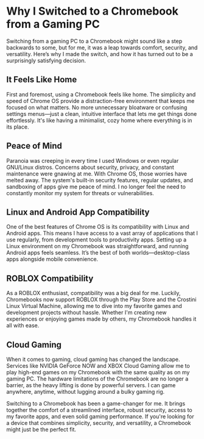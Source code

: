 # Why I Switched to a Chromebook from a Gaming PC

Switching from a gaming PC to a Chromebook might sound like a step backwards to some, but for me, it was a leap towards comfort, security, and versatility. Here’s why I made the switch, and how it has turned out to be a surprisingly satisfying decision.

## It Feels Like Home

First and foremost, using a Chromebook feels like home. The simplicity and speed of Chrome OS provide a distraction-free environment that keeps me focused on what matters. No more unnecessary bloatware or confusing settings menus—just a clean, intuitive interface that lets me get things done effortlessly. It's like having a minimalist, cozy home where everything is in its place.

## Peace of Mind

Paranoia was creeping in every time I used Windows or even regular GNU/Linux distros. Concerns about security, privacy, and constant maintenance were gnawing at me. With Chrome OS, those worries have melted away. The system's built-in security features, regular updates, and sandboxing of apps give me peace of mind. I no longer feel the need to constantly monitor my system for threats or vulnerabilities.

## Linux and Android App Compatibility

One of the best features of Chrome OS is its compatibility with Linux and Android apps. This means I have access to a vast array of applications that I use regularly, from development tools to productivity apps. Setting up a Linux environment on my Chromebook was straightforward, and running Android apps feels seamless. It’s the best of both worlds—desktop-class apps alongside mobile convenience.

## ROBLOX Compatibility

As a ROBLOX enthusiast, compatibility was a big deal for me. Luckily, Chromebooks now support ROBLOX through the Play Store and the Crostini Linux Virtual Machine, allowing me to dive into my favorite games and development projects without hassle. Whether I'm creating new experiences or enjoying games made by others, my Chromebook handles it all with ease.

## Cloud Gaming

When it comes to gaming, cloud gaming has changed the landscape. Services like NVIDIA GeForce NOW and XBOX Cloud Gaming allow me to play high-end games on my Chromebook with the same quality as on my gaming PC. The hardware limitations of the Chromebook are no longer a barrier, as the heavy lifting is done by powerful servers. I can game anywhere, anytime, without lugging around a bulky gaming rig.

Switching to a Chromebook has been a game-changer for me. It brings together the comfort of a streamlined interface, robust security, access to my favorite apps, and even solid gaming performance. If you're looking for a device that combines simplicity, security, and versatility, a Chromebook might just be the perfect fit.
